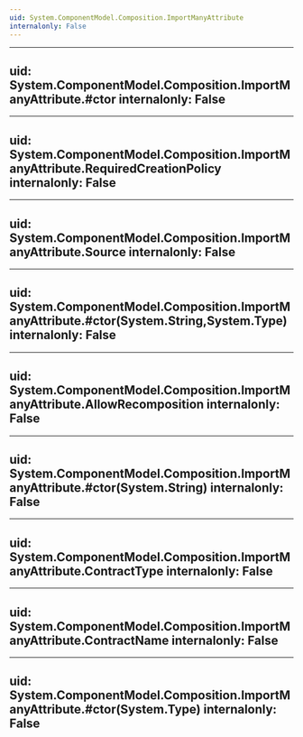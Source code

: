 ```yaml
---
uid: System.ComponentModel.Composition.ImportManyAttribute
internalonly: False
---
```


---
uid: System.ComponentModel.Composition.ImportManyAttribute.#ctor
internalonly: False
---

---
uid: System.ComponentModel.Composition.ImportManyAttribute.RequiredCreationPolicy
internalonly: False
---

---
uid: System.ComponentModel.Composition.ImportManyAttribute.Source
internalonly: False
---

---
uid: System.ComponentModel.Composition.ImportManyAttribute.#ctor(System.String,System.Type)
internalonly: False
---

---
uid: System.ComponentModel.Composition.ImportManyAttribute.AllowRecomposition
internalonly: False
---

---
uid: System.ComponentModel.Composition.ImportManyAttribute.#ctor(System.String)
internalonly: False
---

---
uid: System.ComponentModel.Composition.ImportManyAttribute.ContractType
internalonly: False
---

---
uid: System.ComponentModel.Composition.ImportManyAttribute.ContractName
internalonly: False
---

---
uid: System.ComponentModel.Composition.ImportManyAttribute.#ctor(System.Type)
internalonly: False
---

